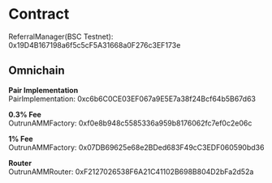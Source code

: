 # Contract

ReferralManager(BSC Testnet): 0x19D4B167198a6f5c5cF5A31668a0F276c3EF173e  

## Omnichain

**Pair Implementation**  
PairImplementation: 0xc6b6C0CE03EF067a9E5E7a38f24Bcf64b5B67d63

**0.3% Fee**  
OutrunAMMFactory: 0xf0e8b948c5585336a959b8176062fc7ef0c2e06c

**1% Fee**  
OutrunAMMFactory: 0x07DB69625e68e2BDed683F49cC3EDF060590bd36  

**Router**  
OutrunAMMRouter: 0xF2127026538F6A21C41102B698B804D2bFa2d52a
